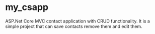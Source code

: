 # my_csapp
ASP.Net Core MVC contact application with CRUD functionality.
It is a simple project that can save contacts remove them and edit them.
